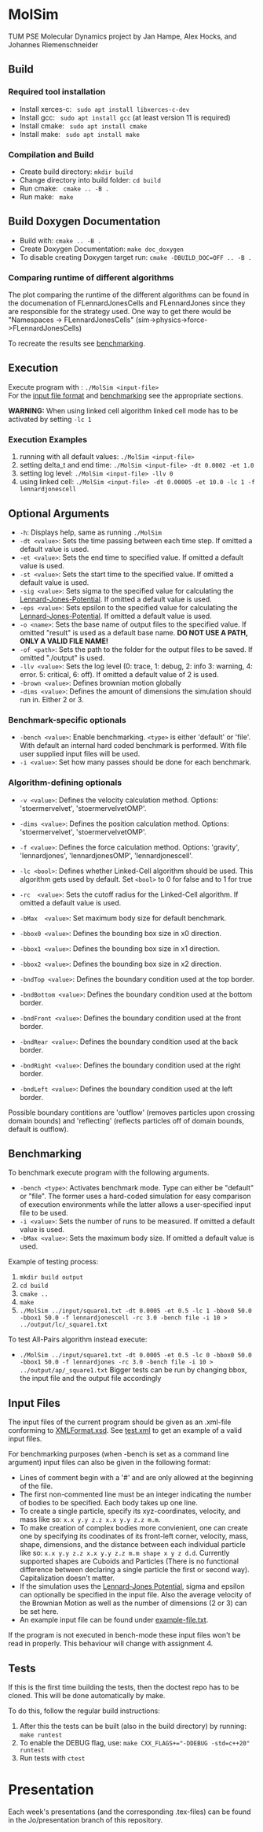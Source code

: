 MolSim
===

TUM PSE Molecular Dynamics project by Jan Hampe, Alex Hocks, and Johannes Riemenschneider

## Build

### Required tool installation

* Install xerces-c: ` sudo apt install libxerces-c-dev`
* Install gcc: ` sudo apt install gcc` (at least version 11 is required)
* Install cmake: ` sudo apt install cmake`
* Install make: ` sudo apt install make`

### Compilation and Build

* Create build directory: ` mkdir build `
* Change directory into build folder: ` cd build `
* Run cmake: ` cmake .. -B .`
* Run make: ` make`

## Build Doxygen Documentation  

* Build with: ` cmake .. -B . `
* Create Doxygen Documentation: ` make doc_doxygen `
* To disable creating Doxygen target run: ` cmake -DBUILD_DOC=OFF .. -B . `

### Comparing runtime of different algorithms

The plot comparing the runtime of the different algorithms can be found in the documenation of FLennardJonesCells and FLennardJones since they are responsible for the strategy used. One way to get there would be "Namespaces -> FLennardJonesCells" (sim->physics->force->FLennardJonesCells)<br>

To recreate the results see [benchmarking](#benchmarking).

## Execution

Execute program with <input-file>: ` ./MolSim <input-file> `  
For the [input file format](#input-files) and [benchmarking](#benchmarking) see the appropriate sections.

__WARNING:__ When using linked cell algorithm linked cell mode has to be activated by setting `-lc 1`

### Execution Examples
1. running with all default values: `./MolSim <input-file>`
2. setting delta_t and end time: `./MolSim <input-file> -dt 0.0002 -et 1.0`
3. setting log level: `./MolSim <input-file> -llv 0`
4. using linked cell: `./MolSim <input-file> -dt 0.00005 -et 10.0 -lc 1 -f lennardjonescell`

## Optional Arguments

* `-h`: Displays help, same as running ` ./MolSim `  
* ` -dt <value> `: Sets the time passing between each time step. If omitted a default value is used.  
* ` -et <value> `: Sets the end time to specified value. If omitted a default value is used.  
* ` -st <value> `: Sets the start time to the specified value. If omitted a default value is used.  
* ` -sig <value> `: Sets sigma to the specified value for calculating the [Lennard-Jones-Potential](https://en.wikipedia.org/wiki/Lennard-Jones_potential). If omitted a default value is used.  
* ` -eps <value> `: Sets epsilon to the specified value for calculating the [Lennard-Jones-Potential](https://en.wikipedia.org/wiki/Lennard-Jones_potential). If omitted a default value is used.  
* ` -o <name> `: Sets the base name of output files to the specified value. If omitted "result" is used as a default base name. __DO NOT USE A PATH, ONLY A VALID FILE NAME!__  
* ` -of <path> `: Sets the path to the folder for the output files to be saved. If omitted "./output" is used.  
* ` -llv <value> `: Sets the log level (0: trace, 1: debug, 2: info 3: warning, 4: error. 5: critical, 6: off). If omitted a default value of 2 is used.
* ` -brown <value> `: Defines brownian motion globally
* ` -dims <value> `: Defines the amount of dimensions the simulation should run in. Either 2 or 3.

### Benchmark-specific optionals
* ` -bench <value> `: Enable benchmarking. `<type>` is either 'default' or 'file'. With default an internal hard coded benchmark is performed. With file user supplied input files will be used.
* ` -i <value> `: Set how many passes should be done for each benchmark.


### Algorithm-defining optionals
* ` -v <value> `: Defines the velocity calculation method. Options: 'stoermervelvet', 'stoermervelvetOMP'.
* ` -dims <value> `: Defines the position calculation method. Options: 'stoermervelvet', 'stoermervelvetOMP'.
* ` -f <value> `: Defines the force calculation method. Options: 'gravity', 'lennardjones', 'lennardjonesOMP', 'lennardjonescell'.

* ` -lc <bool> `: Defines whether Linked-Cell algorithm should be used. This algorithm gets used by default. Set `<bool>` to 0 for false and to 1 for true
* ` -rc  <value> `: Sets the cutoff radius for the Linked-Cell algorithm. If omitted a default value is used.
* ` -bMax  <value> `: Set maximum body size for default benchmark.

* ` -bbox0 <value> `: Defines the bounding box size in x0 direction.
* ` -bbox1 <value> `: Defines the bounding box size in x1 direction.
* ` -bbox2 <value> `: Defines the bounding box size in x2 direction.

* ` -bndTop <value> `: Defines the boundary condition used at the top border.
* ` -bndBottom <value> `: Defines the boundary condition used at the bottom border.
* ` -bndFront <value> `: Defines the boundary condition used at the front border.
* ` -bndRear <value> `: Defines the boundary condition used at the back border.
* ` -bndRight <value> `: Defines the boundary condition used at the right border.
* ` -bndLeft <value> `: Defines the boundary condition used at the left border.

Possible boundary contitions are 'outflow' (removes particles upon crossing domain bounds) and  'reflecting' (reflects particles off of domain bounds, default is outflow).

## Benchmarking

To benchmark execute program with the following arguments.  
* ` -bench <type> `: Activates benchmark mode. Type can either be "default" or "file". The former uses a hard-coded simulation for easy comparison of execution environments while the latter allows a user-specified input file to be used.  
* ` -i <value> `: Sets the number of runs to be measured. If omitted a default value is used.  
* ` -bMax <value> `: Sets the maximum body size. If omitted a default value is used.

Example of testing process:

1. ` mkdir build output `
2. ` cd build `
3. ` cmake .. `
4. ` make `
5. ` ./MolSim ../input/square1.txt -dt 0.0005 -et 0.5 -lc 1 -bbox0 50.0 -bbox1 50.0 -f lennardjonescell -rc 3.0 -bench file -i 10 > ../output/lc/_square1.txt `

To test All-Pairs algorithm instead execute:
* ` ./MolSim ../input/square1.txt -dt 0.0005 -et 0.5 -lc 0 -bbox0 50.0 -bbox1 50.0 -f lennardjones -rc 3.0 -bench file -i 10 > ../output/ap/_square1.txt `
Bigger tests can be run by changing bbox, the input file and the output file accordingly


## Input Files

The input files of the current program should be given as an .xml-file conforming to [XMLFormat.xsd](https://github.com/penguincarol/Alex_Jan_Johannes_Mol_Sim/blob/master/input/XMLFormat.xsd).
See [test.xml](https://github.com/penguincarol/Alex_Jan_Johannes_Mol_Sim/blob/master/input/test.xml) to get an example of a valid input files.

For benchmarking purposes (when -bench is set as a command line argument) input files can also be given in the following format:
* Lines of comment begin with a '#' and are only allowed at the beginning of the file.  
* The first non-commented line must be an integer indicating the number of bodies to be specified. Each body takes up one line.  
* To create a single particle, specify its xyz-coordinates, velocity, and mass like so: `x.x y.y z.z x.x y.y z.z m.m`.  
* To make creation of complex bodies more convienient, one can create one by specifying its coodinates of its front-left corner, velocity, mass, shape, dimensions, and the distance between each individual particle like so: `x.x y.y z.z x.x y.y z.z m.m shape x y z d.d`.  Currently supported shapes are Cuboids and Particles (There is no functional difference between declaring a single particle the first or second way). Capitalization doesn't matter.   
* If the simulation uses the [Lennard-Jones Potential](https://en.wikipedia.org/wiki/Lennard-Jones_potential), sigma and epsilon can optionally be specified in the input file. Also the average velocity of the Brownian Motion as well as the number of dimensions (2 or 3) can be set here.  
* An example input file can be found under [example-file.txt](https://github.com/penguincarol/Alex_Jan_Johannes_Mol_Sim/blob/master/input/example-file.txt).

If the program is not executed in bench-mode these input files won't be read in properly. This behaviour will change with assignment 4.

## Tests

If this is the first time building the tests, then the doctest repo has to be cloned.
This will be done automatically by make.

To do this, follow the regular build instructions:  

1. After this the tests can be built (also in the build directory) by running: ` make runtest `
2. To enable the DEBUG flag, use: ` make CXX_FLAGS+="-DDEBUG -std=c++20" runtest `
3. Run tests with `ctest`

# Presentation 

Each week's presentations (and the corresponding .tex-files) can be found in the Jo/presentation branch of this repository.
